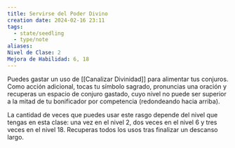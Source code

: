 ```yaml
---
title: Servirse del Poder Divino
creation date: 2024-02-16 23:11
tags:
  - state/seedling
  - type/note
aliases: 
Nivel de Clase: 2
Mejora de Habilidad: 6, 18
---
```

Puedes gastar un uso de [[Canalizar Divinidad]] para alimentar tus conjuros. Como acción adicional,
tocas tu símbolo sagrado, pronuncias una oración y recuperas un espacio de conjuro gastado, cuyo nivel no puede ser superior a la mitad de tu bonificador por competencia (redondeando hacia
arriba).

La cantidad de veces que puedes usar este rasgo depende del nivel que tengas en esta clase:
una vez en el nivel 2, dos veces en el nivel 6 y tres veces en el nivel 18. Recuperas todos los usos tras finalizar un descanso largo.


